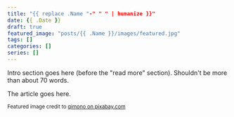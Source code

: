 ```yaml
---
title: "{{ replace .Name "-" " " | humanize }}"
date: {{ .Date }}
draft: true
featured_image: "posts/{{ .Name }}/images/featured.jpg"
tags: []
categories: []
series: []
---
```


Intro section goes here (before the "read more" section). Shouldn't be more than about 70 words.

<!--more-->

The article goes here.

<!-- Credit to the bottom -->
<sub>Featured image credit to [qimono on pixabay.com](https://pixabay.com/en/sunrise-space-outer-space-globe-1756274/)</sub>
